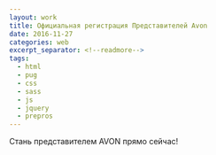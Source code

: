 ```yaml
---
layout: work
title: Официальная регистрация Представителей Avon
date: 2016-11-27
categories: web
excerpt_separator: <!--readmore-->
tags:
  - html
  - pug
  - css
  - sass
  - js
  - jquery
  - prepros
---
```

Стань представителем AVON прямо сейчас!
